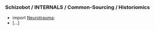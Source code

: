 ### Schizobot / INTERNALS / Common-Sourcing / Historiomics
* import [Neurotrauma](https://github.com/antiface/Schizobot/tree/master/INTERNALS/ArtificialConscience/InhibitionModule/Neurotrauma);
* [...]
